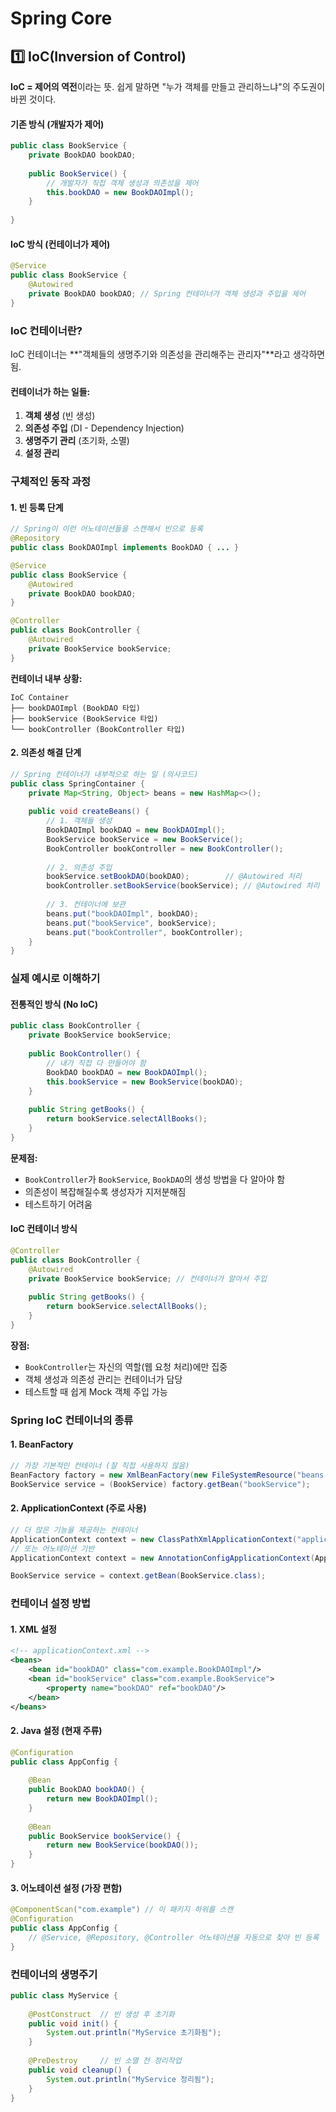 # Spring Core

## 1️⃣ IoC(Inversion of Control)

**IoC = 제어의 역전**이라는 뜻. 쉽게 말하면 "누가 객체를 만들고 관리하느냐"의 주도권이 바뀐 것이다.

#### 기존 방식 (개발자가 제어)

```java
public class BookService {    
    private BookDAO bookDAO;        
    
    public BookService() {        
        // 개발자가 직접 객체 생성과 의존성을 제어        
        this.bookDAO = new BookDAOImpl();    
    }
    
}
```

#### IoC 방식 (컨테이너가 제어)

```java
@Service
public class BookService {
    @Autowired
    private BookDAO bookDAO; // Spring 컨테이너가 객체 생성과 주입을 제어
}
```

### IoC 컨테이너란?

IoC 컨테이너는 \*\*"객체들의 생명주기와 의존성을 관리해주는 관리자"\*\*라고 생각하면 됨.

#### 컨테이너가 하는 일들:

1. **객체 생성** (빈 생성)
2. **의존성 주입** (DI - Dependency Injection)
3. **생명주기 관리** (초기화, 소멸)
4. **설정 관리**

### 구체적인 동작 과정

#### 1. 빈 등록 단계

```java
// Spring이 이런 어노테이션들을 스캔해서 빈으로 등록
@Repository
public class BookDAOImpl implements BookDAO { ... }

@Service  
public class BookService { 
    @Autowired
    private BookDAO bookDAO;
}

@Controller
public class BookController {
    @Autowired 
    private BookService bookService;
}
```

**컨테이너 내부 상황:**

```
IoC Container
├── bookDAOImpl (BookDAO 타입)
├── bookService (BookService 타입)  
└── bookController (BookController 타입)
```

#### 2. 의존성 해결 단계

```java
// Spring 컨테이너가 내부적으로 하는 일 (의사코드)
public class SpringContainer {
    private Map<String, Object> beans = new HashMap<>();
    
    public void createBeans() {
        // 1. 객체들 생성
        BookDAOImpl bookDAO = new BookDAOImpl();
        BookService bookService = new BookService();
        BookController bookController = new BookController();
        
        // 2. 의존성 주입
        bookService.setBookDAO(bookDAO);        // @Autowired 처리
        bookController.setBookService(bookService); // @Autowired 처리
        
        // 3. 컨테이너에 보관
        beans.put("bookDAOImpl", bookDAO);
        beans.put("bookService", bookService);  
        beans.put("bookController", bookController);
    }
}
```

### 실제 예시로 이해하기

#### 전통적인 방식 (No IoC)

```java
public class BookController {
    private BookService bookService;
    
    public BookController() {
        // 내가 직접 다 만들어야 함
        BookDAO bookDAO = new BookDAOImpl();
        this.bookService = new BookService(bookDAO);
    }
    
    public String getBooks() {
        return bookService.selectAllBooks();
    }
}
```

**문제점:**

* `BookController`가 `BookService`, `BookDAO`의 생성 방법을 다 알아야 함
* 의존성이 복잡해질수록 생성자가 지저분해짐
* 테스트하기 어려움

#### IoC 컨테이너 방식

```java
@Controller
public class BookController {
    @Autowired
    private BookService bookService; // 컨테이너가 알아서 주입
    
    public String getBooks() {
        return bookService.selectAllBooks();
    }
}
```

**장점:**

* `BookController`는 자신의 역할(웹 요청 처리)에만 집중
* 객체 생성과 의존성 관리는 컨테이너가 담당
* 테스트할 때 쉽게 Mock 객체 주입 가능

### Spring IoC 컨테이너의 종류

#### 1. BeanFactory

```java
// 가장 기본적인 컨테이너 (잘 직접 사용하지 않음)
BeanFactory factory = new XmlBeanFactory(new FileSystemResource("beans.xml"));
BookService service = (BookService) factory.getBean("bookService");
```

#### 2. ApplicationContext (주로 사용)

```java
// 더 많은 기능을 제공하는 컨테이너
ApplicationContext context = new ClassPathXmlApplicationContext("applicationContext.xml");
// 또는 어노테이션 기반
ApplicationContext context = new AnnotationConfigApplicationContext(AppConfig.class);

BookService service = context.getBean(BookService.class);
```

### 컨테이너 설정 방법

#### 1. XML 설정

```xml
<!-- applicationContext.xml -->
<beans>
    <bean id="bookDAO" class="com.example.BookDAOImpl"/>
    <bean id="bookService" class="com.example.BookService">
        <property name="bookDAO" ref="bookDAO"/>
    </bean>
</beans>
```

#### 2. Java 설정 (현재 주류)

```java
@Configuration
public class AppConfig {
    
    @Bean
    public BookDAO bookDAO() {
        return new BookDAOImpl();
    }
    
    @Bean  
    public BookService bookService() {
        return new BookService(bookDAO());
    }
}
```

#### 3. 어노테이션 설정 (가장 편함)

```java
@ComponentScan("com.example") // 이 패키지 하위를 스캔
@Configuration
public class AppConfig {
    // @Service, @Repository, @Controller 어노테이션을 자동으로 찾아 빈 등록
}
```

### 컨테이너의 생명주기

```java
public class MyService {
    
    @PostConstruct  // 빈 생성 후 초기화
    public void init() {
        System.out.println("MyService 초기화됨");
    }
    
    @PreDestroy     // 빈 소멸 전 정리작업
    public void cleanup() {
        System.out.println("MyService 정리됨");
    }
}
```
